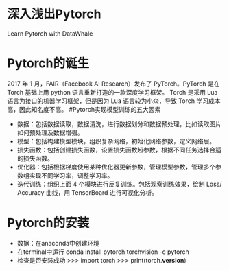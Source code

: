 # 深入浅出Pytorch 
Learn Pytorch with DataWhale


# Pytorch的诞生
2017 年 1 月，FAIR（Facebook AI Research）发布了 PyTorch。PyTorch 是在 Torch 基础上用 python 语言重新打造的一款深度学习框架。
Torch 是采用 Lua 语言为接口的机器学习框架，但是因为 Lua 语言较为小众，导致 Torch 学习成本高，因此知名度不高。
#Pytorch实现模型训练的五大因素
- 数据：包括数据读取，数据清洗，进行数据划分和数据预处理，比如读取图片如何预处理及数据增强。
- 模型：包括构建模型模块，组织复杂网络，初始化网络参数，定义网络层。
- 损失函数：包括创建损失函数，设置损失函数超参数，根据不同任务选择合适的损失函数。
- 优化器：包括根据梯度使用某种优化器更新参数，管理模型参数，管理多个参数组实现不同学习率，调整学习率。
- 迭代训练：组织上面 4 个模块进行反复训练。包括观察训练效果，绘制 Loss/ Accuracy 曲线，用 TensorBoard 进行可视化分析。
# Pytorch的安装
- 数据：在anaconda中创建环境
- 在terminal中运行 conda install pytorch torchvision -c pytorch
- 检查是否安装成功 >>> import torch
                >>> print(torch.__version__)

